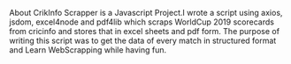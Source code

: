 About
CrikInfo Scrapper is a Javascript Project.I wrote a script using axios, jsdom, excel4node and pdf4lib which scraps WorldCup 2019 scorecards from cricinfo and stores that in excel sheets and pdf form. The purpose of writing this script was to get the data of every match in structured format and Learn WebScrapping while having fun.
